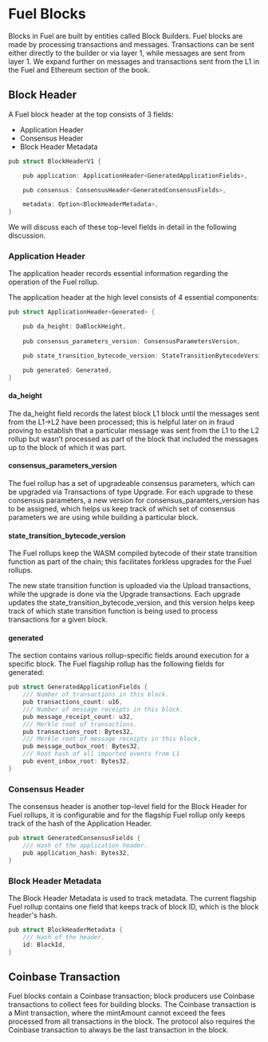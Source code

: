 # Fuel Blocks

Blocks in Fuel are built by entities called Block Builders. Fuel blocks are made by processing transactions and messages. Transactions can be sent either directly to the builder or via layer 1, while messages are sent from layer 1. We expand further on messages and transactions sent from the L1 in the Fuel and Ethereum section of the book.

## Block Header

A Fuel block header at the top consists of 3 fields:

- Application Header
- Consensus Header
- Block Header Metadata

```c++
pub struct BlockHeaderV1 {

    pub application: ApplicationHeader<GeneratedApplicationFields>,

    pub consensus: ConsensusHeader<GeneratedConsensusFields>,

    metadata: Option<BlockHeaderMetadata>,
}
```

We will discuss each of these top-level fields in detail in the following discussion.

### Application Header

The application header records essential information regarding the operation of the Fuel rollup.

The application header at the high level consists of 4 essential components:

```c++
pub struct ApplicationHeader<Generated> {

    pub da_height: DaBlockHeight,
 
    pub consensus_parameters_version: ConsensusParametersVersion,

    pub state_transition_bytecode_version: StateTransitionBytecodeVersion,

    pub generated: Generated,
}
```

#### da_height

The da_height field records the latest block L1 block until the messages sent from the L1->L2 have been processed; this is helpful later on in fraud proving to establish that a particular message was sent from the L1 to the L2 rollup but wasn’t processed as part of the block that included the messages up to the block of which it was part.

#### consensus_parameters_version

The fuel rollup has a set of upgradeable consensus parameters, which can be upgraded via Transactions of type Upgrade. For each upgrade to these consensus parameters, a new version for consensus_paramters_version has to be assigned, which helps us keep track of which set of consensus parameters we are using while building a particular block.

#### state_transition_bytecode_version

The Fuel rollups keep the WASM compiled bytecode of their state transition function as part of the chain; this facilitates forkless upgrades for the Fuel rollups.

The new state transition function is uploaded via the Upload transactions, while the upgrade is done via the Upgrade transactions. Each upgrade updates the state_transition_bytecode_version, and this version helps keep track of which state transition function is being used to process transactions for a given block.

#### generated

The section contains various rollup-specific fields around execution for a specific block. The Fuel flagship rollup has the following fields for generated:

```c++
pub struct GeneratedApplicationFields {
    /// Number of transactions in this block.
    pub transactions_count: u16,
    /// Number of message receipts in this block.
    pub message_receipt_count: u32,
    /// Merkle root of transactions.
    pub transactions_root: Bytes32,
    /// Merkle root of message receipts in this block.
    pub message_outbox_root: Bytes32,
    /// Root hash of all imported events from L1
    pub event_inbox_root: Bytes32,
}
```

### Consensus Header

The consensus header is another top-level field for the Block Header for Fuel rollups, it is configurable and for the flagship Fuel rollup only keeps track of the hash of the Application Header.

```c++
pub struct GeneratedConsensusFields {
    /// Hash of the application header.
    pub application_hash: Bytes32,
}
```

### Block Header Metadata

The Block Header Metadata is used to track metadata. The current flagship Fuel rollup contains one field that keeps track of block ID, which is the block header's hash.

```c++
pub struct BlockHeaderMetadata {
    /// Hash of the header.
    id: BlockId,
}
```

## Coinbase Transaction

Fuel blocks contain a Coinbase transaction; block producers use Coinbase transactions to collect fees for building blocks. The Coinbase transaction is a Mint transaction, where the mintAmount cannot exceed the fees processed from all transactions in the block. The protocol also requires the Coinbase transaction to always be the last transaction in the block.
